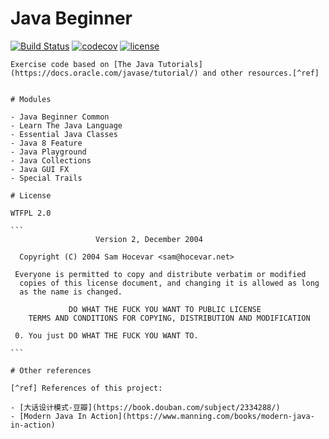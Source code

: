# Java Beginner

[![Build Status](https://travis-ci.org/bonjourcs/java-beginner.svg?branch=master)](https://travis-ci.org/bonjourcs/java-beginner)
[![codecov](https://codecov.io/gh/bonjourcs/java-beginner/branch/master/graph/badge.svg)](https://codecov.io/gh/bonjourcs/java-beginner)
[![license](https://img.shields.io/badge/WTFPL-2.0-blue.svg)](https://wtfpl2.com)

``````````
Exercise code based on [The Java Tutorials](https://docs.oracle.com/javase/tutorial/) and other resources.[^ref]


# Modules

- Java Beginner Common
- Learn The Java Language
- Essential Java Classes
- Java 8 Feature
- Java Playground
- Java Collections
- Java GUI FX
- Special Trails

# License

WTFPL 2.0

```
                   Version 2, December 2004
  
  Copyright (C) 2004 Sam Hocevar <sam@hocevar.net>
  
 Everyone is permitted to copy and distribute verbatim or modified
  copies of this license document, and changing it is allowed as long
  as the name is changed.
  
             DO WHAT THE FUCK YOU WANT TO PUBLIC LICENSE
    TERMS AND CONDITIONS FOR COPYING, DISTRIBUTION AND MODIFICATION
  
 0. You just DO WHAT THE FUCK YOU WANT TO.
 
```

# Other references

[^ref] References of this project:

- [大话设计模式-豆瓣](https://book.douban.com/subject/2334288/)
- [Modern Java In Action](https://www.manning.com/books/modern-java-in-action)
